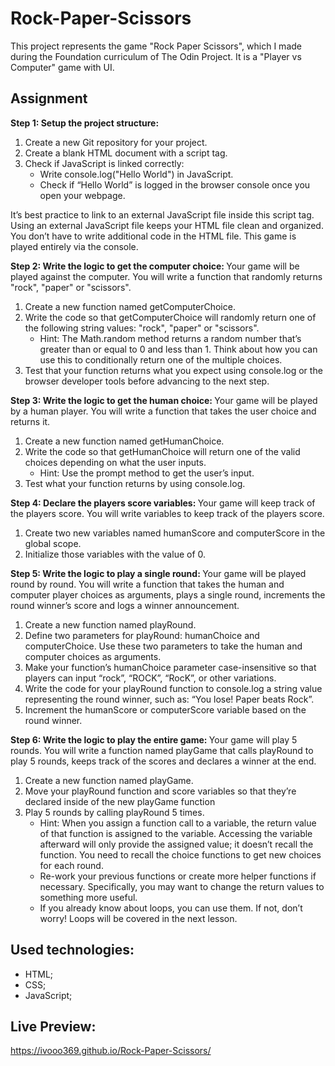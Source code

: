 # Rock-Paper-Scissors

This project represents the game "Rock Paper Scissors", which I made during the Foundation curriculum of The Odin Project. It is a "Player vs Computer" game with UI.

## Assignment

<b>Step 1: Setup the project structure: </b>

1. Create a new Git repository for your project.
2. Create a blank HTML document with a script tag.
3. Check if JavaScript is linked correctly:
   - Write console.log("Hello World") in JavaScript.
   - Check if “Hello World” is logged in the browser console once you open your webpage.

It’s best practice to link to an external JavaScript file inside this script tag. Using an external JavaScript file keeps your HTML file clean and organized.
You don’t have to write additional code in the HTML file. This game is played entirely via the console.

<b>Step 2: Write the logic to get the computer choice: </b>
Your game will be played against the computer. You will write a function that randomly returns "rock", "paper" or "scissors".

1. Create a new function named getComputerChoice.
2. Write the code so that getComputerChoice will randomly return one of the following string values: "rock", "paper" or "scissors".
   - Hint: The Math.random method returns a random number that’s greater than or equal to 0 and less than 1. Think about how you can use this to conditionally return one of the multiple choices.
3. Test that your function returns what you expect using console.log or the browser developer tools before advancing to the next step.

<b>Step 3: Write the logic to get the human choice: </b>
Your game will be played by a human player. You will write a function that takes the user choice and returns it.

1. Create a new function named getHumanChoice.
2. Write the code so that getHumanChoice will return one of the valid choices depending on what the user inputs.
   - Hint: Use the prompt method to get the user’s input.
3. Test what your function returns by using console.log.

<b>Step 4: Declare the players score variables: </b>
Your game will keep track of the players score. You will write variables to keep track of the players score.

1. Create two new variables named humanScore and computerScore in the global scope.
2. Initialize those variables with the value of 0.

<b>Step 5: Write the logic to play a single round: </b>
Your game will be played round by round. You will write a function that takes the human and computer player choices as arguments, plays a single round, increments the round winner’s score and logs a winner announcement.

1. Create a new function named playRound.
2. Define two parameters for playRound: humanChoice and computerChoice. Use these two parameters to take the human and computer choices as arguments.
3. Make your function’s humanChoice parameter case-insensitive so that players can input “rock”, “ROCK”, “RocK”, or other variations.
4. Write the code for your playRound function to console.log a string value representing the round winner, such as: “You lose! Paper beats Rock”.
5. Increment the humanScore or computerScore variable based on the round winner.

<b>Step 6: Write the logic to play the entire game: </b>
Your game will play 5 rounds. You will write a function named playGame that calls playRound to play 5 rounds, keeps track of the scores and declares a winner at the end.

1. Create a new function named playGame.
2. Move your playRound function and score variables so that they’re declared inside of the new playGame function
3. Play 5 rounds by calling playRound 5 times.
   - Hint: When you assign a function call to a variable, the return value of that function is assigned to the variable. Accessing the variable afterward will only provide the assigned value; it doesn’t recall the function. You need to recall the choice functions to get new choices for each round.
   - Re-work your previous functions or create more helper functions if necessary. Specifically, you may want to change the return values to something more useful.
   - If you already know about loops, you can use them. If not, don’t worry! Loops will be covered in the next lesson.

## Used technologies:

- HTML;
- CSS;
- JavaScript;

## Live Preview:

https://ivooo369.github.io/Rock-Paper-Scissors/
